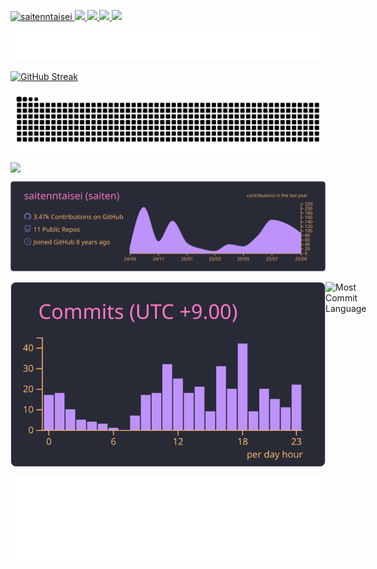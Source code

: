 <p align="left">
  <a href="https://github.com/saitenntaisei/saitenntaisei/">
    <img src="https://komarev.com/ghpvc/?username=saitenntaisei" alt="saitenntaisei" />
  </a>
  <a href="http://twitter.com/saitenntaisei">
    <img height="20" src="https://img.shields.io/twitter/follow/saitenntaisei?label=Twitter&logo=X&style=social" />
  </a>
  <a href="https://github.com/saitenntaisei">
    <img height="20" src="https://img.shields.io/github/followers/saitenntaisei?label=follow&logo=github&style=flat" />
  </a>

  <a href="https://stackoverflow.com/users/10370282/ranger">
    <img height="20" src="https://img.shields.io/stackexchange/stackoverflow/r/10370282?label=StackOverflow&logo=stack-overflow&style=flat" />
  </a>
  <a href="http://qiita.com/saitenntaisei">
    <img height="20" src="https://qiita-badge.apiapi.app/s/saitenntaisei/posts.svg" />
  </a>
</p>

![metrics-1](./metrics-1.svg)

<a href="https://git.io/streak-stats"><img src="https://streak-stats.demolab.com?user=saitenntaisei&theme=transparent&date_format=%5BY.%5Dn.j" alt="GitHub Streak" /></a>

<picture>
  <source media="(prefers-color-scheme: dark)" srcset="https://raw.githubusercontent.com/saitenntaisei/saitenntaisei/output/github-snake-dark.svg">
  <source media="(prefers-color-scheme: light)" srcset="https://raw.githubusercontent.com/saitenntaisei/saitenntaisei/outputgithub-snake.svg">
  <img alt="github contribution grid snake animation" src="https://raw.githubusercontent.com/saitenntaisei/saitenntaisei/output/github-snake-dark.svg">
</picture>

<a href="https://github.com/anuraghazra/github-readme-stats">
  <img height=200 align="center" src="https://github-readme-stats-tau-umber-57.vercel.app/api?username=saitenntaisei&show_icons=true&theme=radical&rank_icon=percentile&count_private=true" />
  
</a>



![](./profile-summary-card-output/dracula/0-profile-details.svg)

<div style="display: flex; justify-content: space-around;">
  <img src="./profile-summary-card-output/dracula/4-productive-time.svg" alt="Productive Time">
  <img src="https://github-profile-summary-cards.vercel.app/api/cards/most-commit-language?username=saitenntaisei&theme=dracula&exclude=js" alt="Most Commit Language">
</div>

![metrics-2](./metrics-2.svg)
